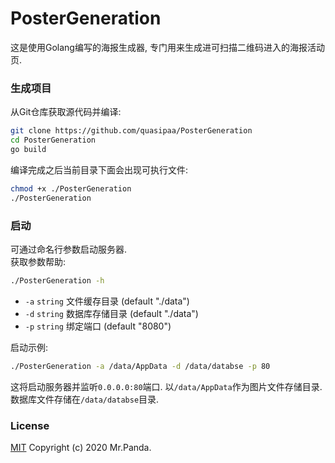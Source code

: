 # PosterGeneration

这是使用Golang编写的海报生成器,
专门用来生成进可扫描二维码进入的海报活动页.


### 生成项目

从Git仓库获取源代码并编译:
```bash
git clone https://github.com/quasipaa/PosterGeneration
cd PosterGeneration
go build
```

编译完成之后当前目录下面会出现可执行文件:
```bash
chmod +x ./PosterGeneration
./PosterGeneration
```


### 启动

可通过命名行参数启动服务器.</br>
获取参数帮助:
```bash
./PosterGeneration -h
```

* `-a` `string` 文件缓存目录 (default "./data")</br>
* `-d` `string` 数据库存储目录 (default "./data")</br>
* `-p` `string`  绑定端口 (default "8080")</br>

启动示例:
```bash
./PosterGeneration -a /data/AppData -d /data/databse -p 80
```
这将启动服务器并监听`0.0.0.0:80`端口.
以`/data/AppData`作为图片文件存储目录.
数据库文件存储在`/data/databse`目录.

### License
[MIT](./LICENSE)
Copyright (c) 2020 Mr.Panda.
